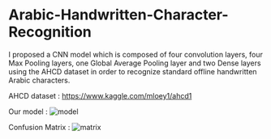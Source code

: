 # Arabic-Handwritten-Character-Recognition

I proposed a CNN model which is composed of four convolution layers, four Max Pooling layers, one Global Average Pooling layer and two Dense layers using the AHCD dataset in order to recognize standard offline handwritten Arabic characters.

AHCD dataset : 
https://www.kaggle.com/mloey1/ahcd1

Our model :
![model](https://user-images.githubusercontent.com/62550586/232156985-be269475-7009-4e1f-9d1c-b8515d131bb9.png)

Confusion Matrix :
![matrix](https://user-images.githubusercontent.com/62550586/232157823-4faa01d8-554d-4ca4-8cc5-55241b870b8d.png)
